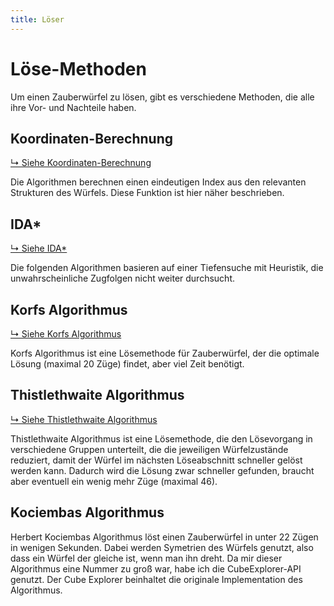 ```yaml
---
title: Löser
---
```


# Löse-Methoden

Um einen Zauberwürfel zu lösen, gibt es verschiedene Methoden, die alle ihre Vor- und Nachteile haben.

## Koordinaten-Berechnung

[↳ Siehe Koordinaten-Berechnung](coordinates.md)

Die Algorithmen berechnen einen eindeutigen Index aus den relevanten Strukturen des Würfels. Diese Funktion ist hier
näher beschrieben.

## IDA\*

[↳ Siehe IDA\*](ida_star.md)

Die folgenden Algorithmen basieren auf einer Tiefensuche mit Heuristik, die unwahrscheinliche Zugfolgen nicht weiter
durchsucht.

## Korfs Algorithmus

[↳ Siehe Korfs Algorithmus](korf.md)

Korfs Algorithmus ist eine Lösemethode für Zauberwürfel, der die optimale Lösung (maximal 20 Züge) findet, aber viel
Zeit benötigt.

## Thistlethwaite Algorithmus

[↳ Siehe Thistlethwaite Algorithmus](thistlethwaite.md)

Thistlethwaite Algorithmus ist eine Lösemethode, die den Lösevorgang in verschiedene Gruppen unterteilt, die die
jeweiligen Würfelzustände reduziert, damit der Würfel im nächsten Löseabschnitt schneller gelöst werden kann. Dadurch
wird die Lösung zwar schneller gefunden, braucht aber eventuell ein wenig mehr Züge (maximal 46).

## Kociembas Algorithmus

Herbert Kociembas Algorithmus löst einen Zauberwürfel in unter 22 Zügen in wenigen Sekunden. Dabei werden Symetrien des
Würfels genutzt, also dass ein Würfel der gleiche ist, wenn man ihn dreht. Da mir dieser Algorithmus eine Nummer zu groß
war, habe ich die CubeExplorer-API genutzt. Der Cube Explorer beinhaltet die originale Implementation des Algorithmus.
